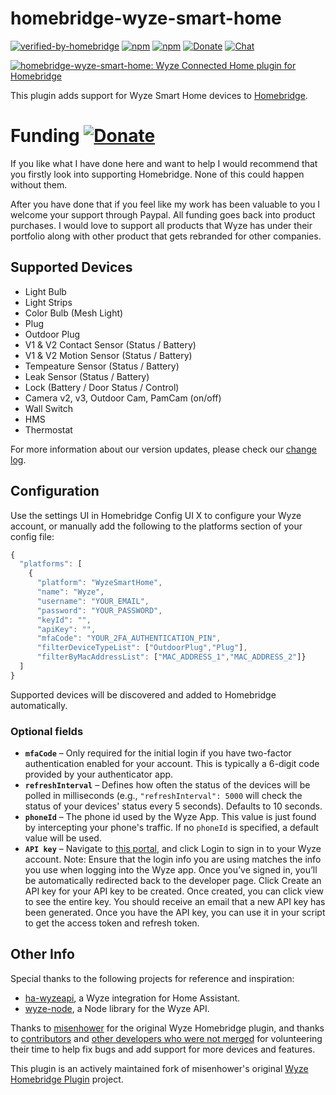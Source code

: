 # homebridge-wyze-smart-home
[![verified-by-homebridge](https://badgen.net/badge/homebridge/verified/purple)](https://github.com/homebridge/homebridge/wiki/Verified-Plugins)
[![npm](https://img.shields.io/npm/dt/homebridge-wyze-smart-home)](https://www.npmjs.com/package/homebridge-wyze-smart-home)
[![npm](https://img.shields.io/npm/v/homebridge-wyze-smart-home.svg?style=flat-square)](https://www.npmjs.com/package/homebridge-wyze-smart-home)
[![Donate](https://img.shields.io/badge/Donate-PayPal-blue.svg?style=flat-square&maxAge=2592000)](https://www.paypal.com/paypalme/AllenFarmer)
[![Chat](https://img.shields.io/discord/1134601590762913863)](https://discord.gg/Mjkpq2x9)

[![homebridge-wyze-smart-home: Wyze Connected Home plugin for Homebridge](https://github.com/jfarmer08/homebridge-wyze-smart-home/blob/main/logo.png?raw=true)](https://github.com/jfarmer08/homebridge-wyze-smart-home)

This plugin adds support for Wyze Smart Home devices to [Homebridge](https://github.com/homebridge/homebridge).

# Funding   [![Donate](https://img.shields.io/badge/Donate-PayPal-blue.svg?style=flat-square&maxAge=2592000)](https://www.paypal.com/paypalme/AllenFarmer)
If you like what I have done here and want to help I would recommend that you firstly look into supporting Homebridge. None of this could happen without them.

After you have done that if you feel like my work has been valuable to you I welcome your support through Paypal. All funding goes back into product purchases. I would love to support all products that Wyze has under their portfolio along with other product that gets rebranded for other companies.  

## Supported Devices
- Light Bulb
- Light Strips
- Color Bulb (Mesh Light)
- Plug
- Outdoor Plug
- V1 & V2 Contact Sensor (Status / Battery)
- V1 & V2 Motion Sensor (Status / Battery)
- Tempeature Sensor (Status / Battery)
- Leak Sensor (Status / Battery)
- Lock (Battery / Door Status / Control)
- Camera v2, v3, Outdoor Cam, PamCam (on/off)
- Wall Switch
- HMS
- Thermostat

For more information about our version updates, please check our [change log](CHANGELOG.md).

## Configuration

Use the settings UI in Homebridge Config UI X to configure your Wyze account, or manually add the following to the platforms section of your config file:

```js
{
  "platforms": [
    {
      "platform": "WyzeSmartHome",
      "name": "Wyze",
      "username": "YOUR_EMAIL",
      "password": "YOUR_PASSWORD",
      "keyId": "",
      "apiKey": "",
      "mfaCode": "YOUR_2FA_AUTHENTICATION_PIN",
      "filterDeviceTypeList": ["OutdoorPlug","Plug"],
      "filterByMacAddressList": ["MAC_ADDRESS_1","MAC_ADDRESS_2"]}
  ]
}
```

Supported devices will be discovered and added to Homebridge automatically.

### Optional fields

* **`mfaCode`** &ndash; Only required for the initial login if you have two-factor authentication enabled for your account. This is typically a 6-digit code provided by your authenticator app.
* **`refreshInterval`** &ndash; Defines how often the status of the devices will be polled in milliseconds (e.g., `"refreshInterval": 5000` will check the status of your devices' status every 5 seconds). Defaults to 10 seconds.
* **`phoneId`** &ndash; The phone id used by the Wyze App. This value is just found by intercepting your phone's traffic. If no `phoneId` is specified, a default value will be used.
* **`API key`** &ndash; Navigate to [this portal](https://developer-api-console.wyze.com/), and click Login to sign in to your Wyze account.
Note: Ensure that the login info you are using matches the info you use when logging into the Wyze app.
Once you’ve signed in, you’ll be automatically redirected back to the developer page.
Click Create an API key for your API key to be created.
Once created, you can click view to see the entire key.
You should receive an email that a new API key has been generated.
Once you have the API key, you can use it in your script to get the access token and refresh token.

## Other Info

Special thanks to the following projects for reference and inspiration:

- [ha-wyzeapi](https://github.com/JoshuaMulliken/ha-wyzeapi), a Wyze integration for Home Assistant.
- [wyze-node](https://github.com/noelportugal/wyze-node), a Node library for the Wyze API.

Thanks to [misenhower](https://github.com/misenhower/homebridge-wyze-connected-home) for the original Wyze Homebridge plugin, and thanks to [contributors](https://github.com/misenhower/homebridge-wyze-connected-home/graphs/contributors) and [other developers who were not merged](https://github.com/misenhower/homebridge-wyze-connected-home/pulls) for volunteering their time to help fix bugs and add support for more devices and features.

This plugin is an actively maintained fork of misenhower's original [Wyze Homebridge Plugin](https://github.com/misenhower/homebridge-wyze-connected-home) project.
